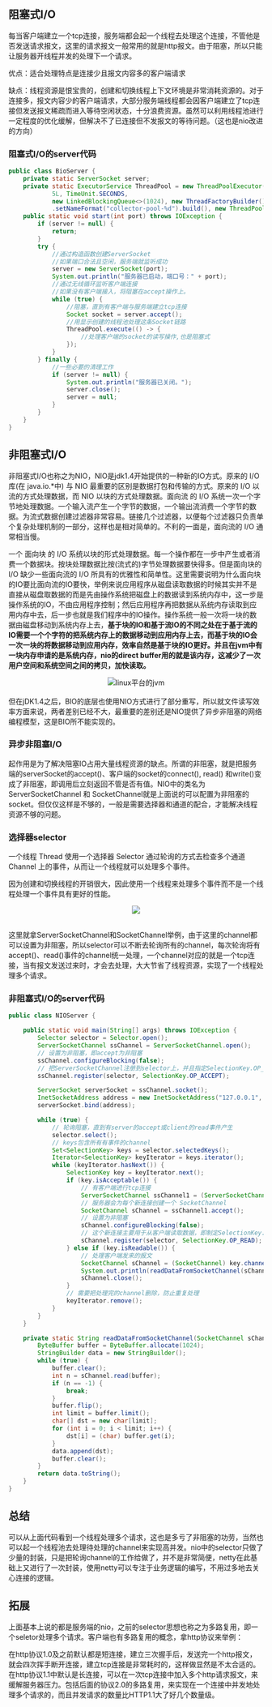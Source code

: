 ## 阻塞式I/O
每当客户端建立一个tcp连接，服务端都会起一个线程去处理这个连接，不管他是否发送请求报文，这里的请求报文一般常用的就是http报文。由于阻塞，所以只能让服务器开线程并发的处理下一个请求。

优点：适合处理特点是连接少且报文内容多的客户端请求

缺点：线程资源是恨宝贵的，创建和切换线程上下文环境是非常消耗资源的。对于连接多，报文内容少的客户端请求，大部分服务端线程都会因客户端建立了tcp连接但发送报文稀疏而进入等待空闲状态，十分浪费资源。虽然可以利用线程池进行一定程度的优化缓解，但解决不了已连接但不发报文的等待问题。（这也是nio改进的方向）
### 阻塞式I/O的server代码
```java
public class BioServer {
    private static ServerSocket server;
    private static ExecutorService ThreadPool = new ThreadPoolExecutor(10, 100,
            5L, TimeUnit.SECONDS,
            new LinkedBlockingQueue<>(1024), new ThreadFactoryBuilder()
            .setNameFormat("collector-pool-%d").build(), new ThreadPoolExecutor.AbortPolicy());
    public static void start(int port) throws IOException {
        if (server != null) {
            return;
        }
        try {
            //通过构造函数创建ServerSocket
            //如果端口合法且空闲，服务端就监听成功
            server = new ServerSocket(port);
            System.out.println("服务器已启动，端口号：" + port);
            //通过无线循环监听客户端连接
            //如果没有客户端接入，将阻塞在accept操作上。
            while (true) {
                //阻塞，直到有客户端与服务端建立tcp连接
                Socket socket = server.accept();
                //用显示创建的线程池处理这条Socket链路
                ThreadPool.execute(() -> {
                    //处理客户端的socket的读写操作,也是阻塞式
                });
            }
        } finally {
            //一些必要的清理工作
            if (server != null) {
                System.out.println("服务器已关闭。");
                server.close();
                server = null;
            }
        }
    }
}
```
## 非阻塞式I/O
非阻塞式I/O也称之为NIO，NIO是jdk1.4开始提供的一种新的IO方式。原来的 I/O 库(在 java.io.*中) 与 NIO 最重要的区别是数据打包和传输的方式。原来的 I/O 以流的方式处理数据，而 NIO 以块的方式处理数据。面向流 的 I/O 系统一次一个字节地处理数据。一个输入流产生一个字节的数据，一个输出流消费一个字节的数据。为流式数据创建过滤器非常容易。链接几个过滤器，以便每个过滤器只负责单个复杂处理机制的一部分，这样也是相对简单的。不利的一面是，面向流的 I/O 通常相当慢。 

一个 面向块 的 I/O 系统以块的形式处理数据。每一个操作都在一步中产生或者消费一个数据块。按块处理数据比按(流式的)字节处理数据要快得多。但是面向块的 I/O 缺少一些面向流的 I/O 所具有的优雅性和简单性。这里需要说明为什么面向块的IO要比面向流的IO要快，举例来说应用程序从磁盘读取数据的时候其实并不是直接从磁盘取数据的而是先由操作系统把磁盘上的数据读到系统内存中，这一步是操作系统的IO，不由应用程序控制；然后应用程序再把数据从系统内存读取到应用内存中去，后一步也就是我们程序中的IO操作。操作系统一般一次将一块的数据由磁盘移动到系统内存上去，**基于块的IO和基于流IO的不同之处在于基于流的IO需要一个个字符的把系统内存上的数据移动到应用内存上去，而基于块的IO会一次一块的将数据移动到应用内存，效率自然是基于块的IO更好。并且在jvm中有一块内存申请的是系统内存，nio的direct buffer用的就是该内存，这减少了一次用户空间和系统空间之间的拷贝，加快读取。**
<div align="center"> <img src="../pics//JVM.png"/>linux平台的jvm </div><br>
但在jDK1.4之后，BIO的底层也使用NIO方式进行了部分重写，所以就文件读写效率方面来说，两者差别已经不大，最重要的差别还是NIO提供了异步非阻塞的网络编程模型，这是BIO所不能实现的。

### 异步非阻塞I/O
起作用是为了解决阻塞IO占用大量线程资源的缺点。所谓的非阻塞，就是把服务端的serverSocket的accept()、客户端的socket的connect(), read() 和write()变成了非阻塞，即调用后立刻返回不管是否有值。NIO中的类名为ServerSocketChannel 和 SocketChannel就是上面说的可以配置为非阻塞的socket。但仅仅这样是不够的，一般是需要选择器和通道的配合，才能解决线程资源不够的问题。

### 选择器selector
一个线程 Thread 使用一个选择器 Selector 通过轮询的方式去检查多个通道 Channel 上的事件，从而让一个线程就可以处理多个事件。

因为创建和切换线程的开销很大，因此使用一个线程来处理多个事件而不是一个线程处理一个事件具有更好的性能。

<div align="center"> <img src="../pics//selector.png"/> </div><br>

这里就拿ServerSocketChannel和SocketChannel举例，由于这里的channel都可以设置为非阻塞，所以selector可以不断去轮询所有的channel，每次轮询将有accept()、read()事件的channel统一处理，一个channel对应的就是一个tcp连接，当有报文发送过来时，才会去处理，大大节省了线程资源，实现了一个线程处理多个请求。
### 非阻塞式I/O的server代码
```java
public class NIOServer {

    public static void main(String[] args) throws IOException {
        Selector selector = Selector.open();
        ServerSocketChannel ssChannel = ServerSocketChannel.open();
        // 设置为非阻塞，即accept为非阻塞
        ssChannel.configureBlocking(false);
        // 把ServerSocketChannel注册到selector上，并且指定SelectionKey.OP_ACCEPT，表示只接受连接,不处理数据。
        ssChannel.register(selector, SelectionKey.OP_ACCEPT);

        ServerSocket serverSocket = ssChannel.socket();
        InetSocketAddress address = new InetSocketAddress("127.0.0.1", 8888);
        serverSocket.bind(address);

        while (true) {
            // 轮询阻塞，直到有server的accept或client的read事件产生
            selector.select();
            // keys包含所有有事件的channel
            Set<SelectionKey> keys = selector.selectedKeys();
            Iterator<SelectionKey> keyIterator = keys.iterator();
            while (keyIterator.hasNext()) {
                SelectionKey key = keyIterator.next();
                if (key.isAcceptable()) {
                    // 有客户端进行tcp连接
                    ServerSocketChannel ssChannel1 = (ServerSocketChannel) key.channel();
                    // 服务器会为每个新连接创建一个 SocketChannel
                    SocketChannel sChannel = ssChannel1.accept();
                    // 设置为非阻塞
                    sChannel.configureBlocking(false);
                    // 这个新连接主要用于从客户端读取数据，即制定SelectionKey.OP_READ
                    sChannel.register(selector, SelectionKey.OP_READ);
                } else if (key.isReadable()) {
                    // 处理客户端发来的报文
                    SocketChannel sChannel = (SocketChannel) key.channel();
                    System.out.println(readDataFromSocketChannel(sChannel));
                    sChannel.close();
                }
                // 需要把处理完的channel删除，防止重复处理
                keyIterator.remove();
            }
        }
    }

    private static String readDataFromSocketChannel(SocketChannel sChannel) throws IOException {
        ByteBuffer buffer = ByteBuffer.allocate(1024);
        StringBuilder data = new StringBuilder();
        while (true) {
            buffer.clear();
            int n = sChannel.read(buffer);
            if (n == -1) {
                break;
            }
            buffer.flip();
            int limit = buffer.limit();
            char[] dst = new char[limit];
            for (int i = 0; i < limit; i++) {
                dst[i] = (char) buffer.get(i);
            }
            data.append(dst);
            buffer.clear();
        }
        return data.toString();
    }
}
```
## 总结
可以从上面代码看到一个线程处理多个请求，这也是多亏了非阻塞的功劳，当然也可以起一个线程池去处理待处理的channel来实现高并发。nio中的selector只做了少量的封装，只是把轮询channel的工作给做了，并不是非常简便，netty在此基础上又进行了一次封装，使用netty可以专注于业务逻辑的编写，不用过多地去关心连接的逻辑。
## 拓展
上面基本上说的都是服务端的nio，之前的selector思想也称之为多路复用，即一个seletor处理多个请求。客户端也有多路复用的概念，拿http协议来举例：

在http协议1.0及之前默认都是短连接，建立三次握手后，发送完一个http报文，就会四次挥手断开连接，建立tcp连接是非常耗时的，这样做显然是不太合适的。在http协议1.1中默认是长连接，可以在一次tcp连接中加入多个http请求报文，来缓解服务器压力。包括后面的协议2.0的多路复用，来实现在一个连接中并发地处理多个请求的，而且并发请求的数量比HTTP1.1大了好几个数量级。

